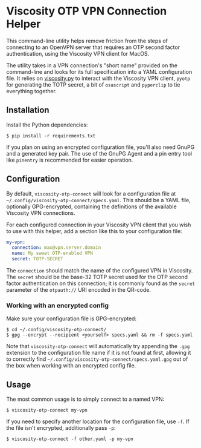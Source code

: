 # Viscosity OTP VPN Connection Helper

This command-line utility helps remove friction from the steps of
connecting to an OpenVPN server that requires an OTP second factor
authentication, using the Viscosity VPN client for MacOS.

The utility takes in a VPN connection's "short name" provided on the
command-line and looks for its full specification into a YAML
configuration file. It relies on
[viscosity.py](https://github.com/andreax79/viscosity.py) to interact
with the Viscosity VPN client, `pyotp` for generating the TOTP secret, a
bit of `osascript` and `pyperclip` to tie everything together.

## Installation

Install the Python dependencies:

```
$ pip install -r requirements.txt
```

If you plan on using an encrypted configuration file, you'll also need
GnuPG and a generated key pair. The use of the GnuPG Agent and a pin
entry tool like `pinentry` is recommended for easier operation.

## Configuration

By default, `viscosity-otp-connect` will look for a configuration file
at `~/.config/viscosity-otp-connect/specs.yaml`. This should be a YAML
file, optionally GPG-encrypted, containing the definitions of the
available Viscosity VPN connections.

For each configured connection in your Viscosity VPN client that you
wish to use with this helper, add a section like this to your
configuration file:

```yaml
my-vpn:
  connection: max@vpn.server.domain
  name: My sweet OTP-enabled VPN
  secret: TOTP-SECRET
```

The `connection` should match the name of the configured VPN in
Viscosity. The `secret` should be the base-32 TOTP secret used for the
OTP second factor authentication on this connection; it is commonly
found as the `secret` parameter of the `otpauth://` URI encoded in the
QR-code.

### Working with an encrypted config

Make sure your configuration file is GPG-encrypted:

```
$ cd ~/.config/viscosity-otp-connect/
$ gpg --encrypt --recipient <yourself> specs.yaml && rm -f specs.yaml
```

Note that `viscosity-otp-connect` will automatically try appending the
`.gpg` extension to the configuration file name if it is not found at
first, allowing it to correctly find
`~/.config/viscosity-otp-connect/specs.yaml.gpg` out of the box when
working with an encrypted config file.

## Usage

The most common usage is to simply connect to a named VPN:

```
$ viscosity-otp-connect my-vpn
```

If you need to specify another location for the configuration file, use
`-f`. If the file isn't encrypted, additionally pass `-p`:

```
$ viscosity-otp-connect -f other.yaml -p my-vpn
```
